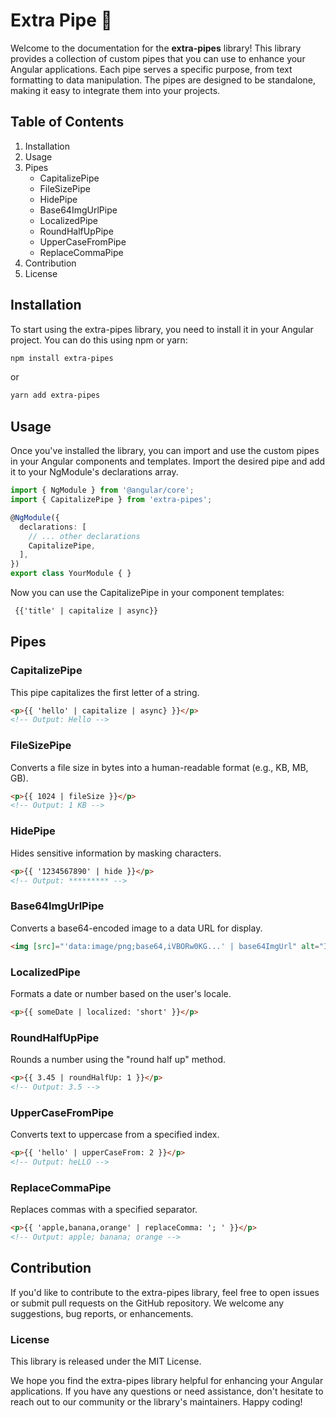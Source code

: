 # Extra Pipe 🚀


Welcome to the documentation for the **extra-pipes** library! This library provides a collection of custom pipes that you can use to enhance your Angular applications. Each pipe serves a specific purpose, from text formatting to data manipulation. The pipes are designed to be standalone, making it easy to integrate them into your projects.

## Table of Contents

1. Installation
2. Usage
3. Pipes
   - CapitalizePipe
   - FileSizePipe
   - HidePipe
   - Base64ImgUrlPipe
   - LocalizedPipe
   - RoundHalfUpPipe
   - UpperCaseFromPipe
   - ReplaceCommaPipe
4. Contribution
5. License


## Installation
To start using the extra-pipes library, you need to install it in your Angular project. You can do this using npm or yarn:

```bash
npm install extra-pipes
```
or

```bash
yarn add extra-pipes
```

## Usage
Once you've installed the library, you can import and use the custom pipes in your Angular components and templates. Import the desired pipe and add it to your NgModule's declarations array.

```typescript
import { NgModule } from '@angular/core';
import { CapitalizePipe } from 'extra-pipes';

@NgModule({
  declarations: [
    // ... other declarations
    CapitalizePipe,
  ],
})
export class YourModule { }
```
Now you can use the CapitalizePipe in your component templates:

```html
 {{'title' | capitalize | async}}

```
## Pipes
### CapitalizePipe
This pipe capitalizes the first letter of a string.

```html
<p>{{ 'hello' | capitalize | async} }}</p>
<!-- Output: Hello -->
```

### FileSizePipe
Converts a file size in bytes into a human-readable format (e.g., KB, MB, GB).

```html
<p>{{ 1024 | fileSize }}</p>
<!-- Output: 1 KB -->
```
### HidePipe
Hides sensitive information by masking characters.

```html
<p>{{ '1234567890' | hide }}</p>
<!-- Output: ********* -->
```
### Base64ImgUrlPipe
Converts a base64-encoded image to a data URL for display.

```html
<img [src]="'data:image/png;base64,iVBORw0KG...' | base64ImgUrl" alt="Image" />
```

### LocalizedPipe
Formats a date or number based on the user's locale.

```html
<p>{{ someDate | localized: 'short' }}</p>
```
 ### RoundHalfUpPipe
Rounds a number using the "round half up" method.

```html
<p>{{ 3.45 | roundHalfUp: 1 }}</p>
<!-- Output: 3.5 -->
```
### UpperCaseFromPipe
Converts text to uppercase from a specified index.

```html
<p>{{ 'hello' | upperCaseFrom: 2 }}</p>
<!-- Output: heLLO -->

```
### ReplaceCommaPipe
Replaces commas with a specified separator.

```html
<p>{{ 'apple,banana,orange' | replaceComma: '; ' }}</p>
<!-- Output: apple; banana; orange -->
```
## Contribution
If you'd like to contribute to the extra-pipes library, feel free to open issues or submit pull requests on the GitHub repository. We welcome any suggestions, bug reports, or enhancements.

### License
This library is released under the MIT License.

We hope you find the extra-pipes library helpful for enhancing your Angular applications. If you have any questions or need assistance, don't hesitate to reach out to our community or the library's maintainers. Happy coding!
